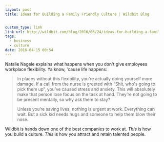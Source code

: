 ```yaml
---
layout: post
title: Ideas for Building a Family Friendly Culture | Wildbit Blog


custom_type: link
link_url: http://wildbit.com/blog/2016/03/24/ideas-for-building-a-family-friendly-culture
tags:
  - business
  - culture
date: 2016-04-15 00:54
---
```

Natalie Nagele explains what happens when you don't give employees workplace flexibility. Ya know, 'cause life happens:

> In places without this flexibility, you’re actually doing yourself more damage. If a call from the nurse is greeted with “Shit, who's going to pick them up”, you’ve caused stress and anxiety. This will absolutely make that person lose focus on the task at hand. They’re not going to be present mentally, so why ask them to stay?
>
> Unless you’re saving lives, nothing is urgent at work. Everything can wait. But a sick kid needs hugs and someone to help them blow their nose.

Wildbit is hands down one of the best companies to work at. *This* is how you build a culture. *This* is how you attract and retain talented people.
